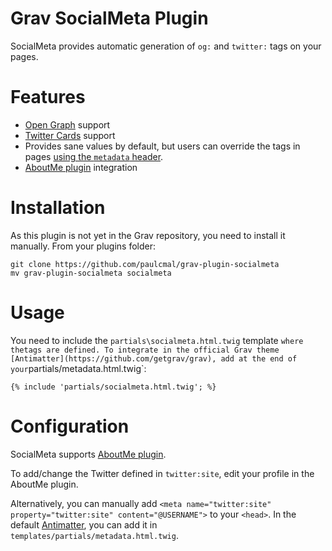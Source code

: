 # Grav SocialMeta Plugin

SocialMeta provides automatic generation of `og:` and `twitter:` tags on your pages.

# Features

* [Open Graph](http://ogp.me/) support
* [Twitter Cards](https://dev.twitter.com/cards/overview) support
* Provides sane values by default, but users can override the tags in pages [using the `metadata` header]((https://learn.getgrav.org/content/headers#meta-page-headers)).
* [AboutMe plugin](https://github.com/Birssan/grav-plugin-about-me) integration

# Installation

As this plugin is not yet in the Grav repository, you need to install it manually. From your plugins folder:
```
git clone https://github.com/paulcmal/grav-plugin-socialmeta
mv grav-plugin-socialmeta socialmeta
```

# Usage

You need to include the `partials\socialmeta.html.twig` template ` where the `<meta>` tags are defined. To integrate in the official Grav theme [Antimatter](https://github.com/getgrav/grav), add at the end of your `partials/metadata.html.twig`:
```
{% include 'partials/socialmeta.html.twig'; %}
```

# Configuration

SocialMeta supports [AboutMe plugin](https://github.com/Birssan/grav-plugin-about-me).

To add/change the Twitter defined in `twitter:site`, edit your profile in the AboutMe plugin.

Alternatively, you can manually add `<meta name="twitter:site" property="twitter:site" content="@USERNAME">` to your `<head>`. In the default [Antimatter](https://github.com/getgrav/grav-theme-antimatter), you can add it in `templates/partials/metadata.html.twig`.
